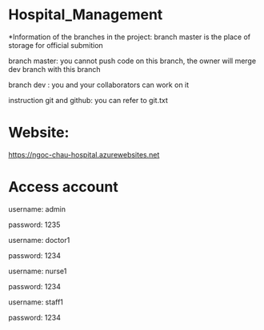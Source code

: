 # Hospital_Management

*Information of the branches in the project: branch master is the place of storage for official submition

branch master: you cannot push code on this branch, the owner will merge dev branch with this branch

branch dev : you and your collaborators can work on it

instruction git and github: you can refer to git.txt

# Website: 
https://ngoc-chau-hospital.azurewebsites.net

# Access account
username: admin

password: 1235

username: doctor1

password: 1234

username: nurse1

password: 1234

username: staff1

password: 1234